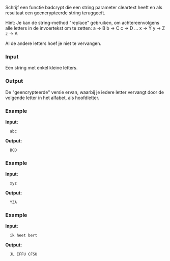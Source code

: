 Schrijf een functie badcrypt die een string parameter cleartext heeft
en als resultaat een geencrypteerde string teruggeeft.

Hint: Je kan de string-method "replace" gebruiken, om achtereenvolgens
alle letters in de invoertekst om te zetten:
a -> B
b -> C
c -> D
...
x -> Y
y -> Z
z -> A

Al de andere letters hoef je niet te vervangen.

### Input

Een string met enkel kleine letters.

### Output

De "geencrypteerde" versie ervan, waarbij je iedere letter
vervangt door de volgende letter in het alfabet, als hoofdletter.

### Example

**Input:**

      abc      

**Output:**

      BCD


### Example

**Input:**

      xyz

**Output:**

      YZA


### Example

**Input:**

      ik heet bert

**Output:**

      JL IFFU CFSU

